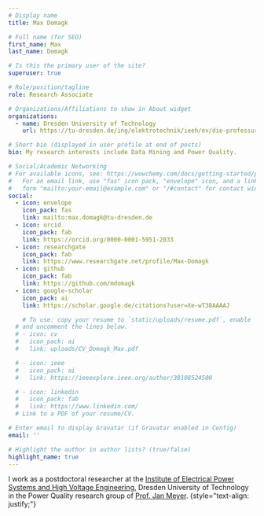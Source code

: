```yaml
---
# Display name
title: Max Domagk

# Full name (for SEO)
first_name: Max
last_name: Domagk

# Is this the primary user of the site?
superuser: true

# Role/position/tagline
role: Research Associate

# Organizations/Affiliations to show in About widget
organizations:
  - name: Dresden University of Technology
    url: https://tu-dresden.de/ing/elektrotechnik/ieeh/ev/die-professur/mitarbeiter/max-domagk

# Short bio (displayed in user profile at end of posts)
bio: My research interests include Data Mining and Power Quality.

# Social/Academic Networking
# For available icons, see: https://wowchemy.com/docs/getting-started/page-builder/#icons
#   For an email link, use "fas" icon pack, "envelope" icon, and a link in the
#   form "mailto:your-email@example.com" or "/#contact" for contact widget.
social:
  - icon: envelope
    icon_pack: fas
    link: mailto:max.domagk@tu-dresden.de
  - icon: orcid
    icon_pack: fab
    link: https://orcid.org/0000-0001-5951-2033
  - icon: researchgate
    icon_pack: fab
    link: https://www.researchgate.net/profile/Max-Domagk
  - icon: github
    icon_pack: fab
    link: https://github.com/mdomagk
  - icon: google-scholar
    icon_pack: ai
    link: https://scholar.google.de/citations?user=Xe-wT38AAAAJ

    # To use: copy your resume to `static/uploads/resume.pdf`, enable `ai` icons in `params.yaml`,
  # and uncomment the lines below.
  # - icon: cv
  #   icon_pack: ai
  #   link: uploads/CV_Domagk_Max.pdf

  # - icon: ieee
  #   icon_pack: ai
  #   link: https://ieeexplore.ieee.org/author/38108524500

  # - icon: linkedin
  #   icon_pack: fab
  #   link: https://www.linkedin.com/
  # Link to a PDF of your resume/CV.

# Enter email to display Gravatar (if Gravatar enabled in Config)
email: ''

# Highlight the author in author lists? (true/false)
highlight_name: true
---
```


I work as a postdoctoral researcher at the [Institute of Electrical Power Systems and High Voltage Engineering](https://tu-dresden.de/ing/elektrotechnik/ieeh), Dresden University of Technology in the Power Quality research group of [Prof. Jan Meyer](https://tu-dresden.de/ing/elektrotechnik/ieeh/ev/die-professur/mitarbeiter/jan-meyer).
{style="text-align: justify;"}
